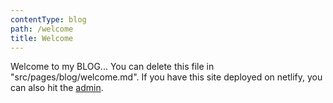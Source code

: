 ```yaml
---
contentType: blog
path: /welcome
title: Welcome
---
```

Welcome to my BLOG... You can delete this file in "src/pages/blog/welcome.md". If you have this site deployed on netlify, you can also hit the [admin](/admin).